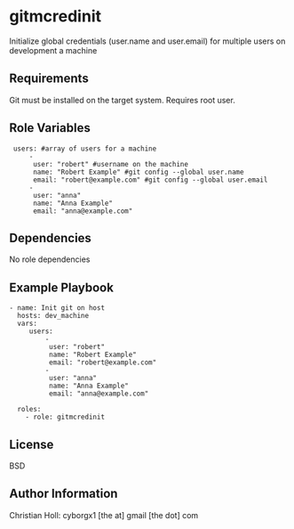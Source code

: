 gitmcredinit 
=========

Initialize global credentials (user.name and user.email) for multiple users on development a machine

Requirements
------------

Git must be installed on the target system. Requires root user.

Role Variables
--------------

     users: #array of users for a machine
         - 
          user: "robert" #username on the machine
          name: "Robert Example" #git config --global user.name 
          email: "robert@example.com" #git config --global user.email
         - 
          user: "anna"
          name: "Anna Example"
          email: "anna@example.com"

Dependencies
------------

No role dependencies

Example Playbook
----------------

    - name: Init git on host
      hosts: dev_machine
      vars:
         users:
             - 
              user: "robert"
              name: "Robert Example"
              email: "robert@example.com"
             - 
              user: "anna"
              name: "Anna Example"
              email: "anna@example.com"
          
      roles:
        - role: gitmcredinit

License
-------

BSD

Author Information
------------------

Christian Holl:  cyborgx1 [the at] gmail [the dot] com
